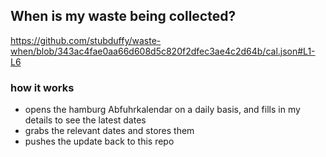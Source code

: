 ## When is my waste being collected?
  https://github.com/stubduffy/waste-when/blob/343ac4fae0aa66d608d5c820f2dfec3ae4c2d64b/cal.json#L1-L6
  
  ### how it works
  - opens the hamburg Abfuhrkalendar on a daily basis, and fills in my details to see the latest dates
  - grabs the relevant dates and stores them
  - pushes the update back to this repo
  
